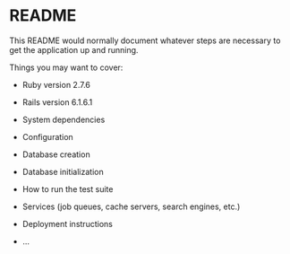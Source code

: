 # README

This README would normally document whatever steps are necessary to get the
application up and running.

Things you may want to cover:

* Ruby version 2.7.6
* Rails version 6.1.6.1

* System dependencies

* Configuration

* Database creation

* Database initialization

* How to run the test suite

* Services (job queues, cache servers, search engines, etc.)

* Deployment instructions

* ...
